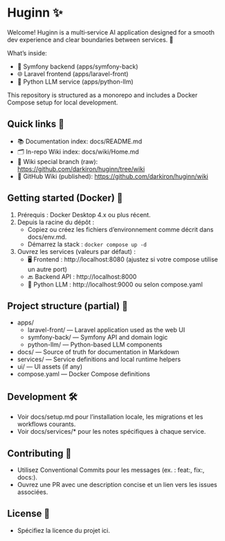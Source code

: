 # Huginn ✨

Welcome! Huginn is a multi‑service AI application designed for a smooth dev experience and clear boundaries between services. 🙌

What’s inside:
- 🧱 Symfony backend (apps/symfony-back)
- 🌐 Laravel frontend (apps/laravel-front)
- 🧠 Python LLM service (apps/python-llm)

This repository is structured as a monorepo and includes a Docker Compose setup for local development.

## Quick links 🔗
- 📚 Documentation index: docs/README.md
- 🗂️ In-repo Wiki index: docs/wiki/Home.md
- 🌿 Wiki special branch (raw): https://github.com/darkiron/huginn/tree/wiki
- 🔗 GitHub Wiki (published): https://github.com/darkiron/huginn/wiki

## Getting started (Docker) 🐳
1. Prérequis : Docker Desktop 4.x ou plus récent.
2. Depuis la racine du dépôt :
   - Copiez ou créez les fichiers d’environnement comme décrit dans docs/env.md.
   - Démarrez la stack : `docker compose up -d`
3. Ouvrez les services (valeurs par défaut) :
   - 🖥️ Frontend : http://localhost:8080 (ajustez si votre compose utilise un autre port)
   - 🔙 Backend API : http://localhost:8000
   - 🧪 Python LLM : http://localhost:9000 ou selon compose.yaml

## Project structure (partial) 🧭
- apps/
  - laravel-front/ — Laravel application used as the web UI
  - symfony-back/ — Symfony API and domain logic
  - python-llm/ — Python-based LLM components
- docs/ — Source of truth for documentation in Markdown
- services/ — Service definitions and local runtime helpers
- ui/ — UI assets (if any)
- compose.yaml — Docker Compose definitions

## Development 🛠️
- Voir docs/setup.md pour l’installation locale, les migrations et les workflows courants.
- Voir docs/services/* pour les notes spécifiques à chaque service.

## Contributing 🤝
- Utilisez Conventional Commits pour les messages (ex. : feat:, fix:, docs:).
- Ouvrez une PR avec une description concise et un lien vers les issues associées.

## License 📄
- Spécifiez la licence du projet ici.
